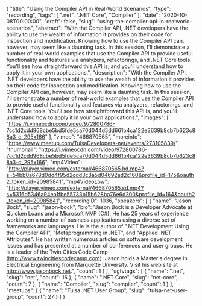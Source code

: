 {
  "title": "Using the Compiler API in Real-World Scenarios",
  "type": "recording",
  "tags": [
    ".net",
    ".NET Core",
    "Compiler"
  ],
  "date": "2020-10-08T00:00:00",
  "draft": false,
  "slug": "using-the-compiler-api-in-realworld-scenarios",
  "abstract": "With the Compiler API, .NET developers have the ability to use the wealth of information it provides on their code for inspection and modification. Knowing how to use the Compiler API can, however, may seem like a daunting task. In this session, I'll demonstrate a number of real-world examples that use the Compiler API to provide useful functionality and features via analyzers, refactorings, and .NET Core tools. You'll see how straightforward this API is, and you'll understand how to apply it in your own applications.",
  "description": "With the Compiler API, .NET developers have the ability to use the wealth of information it provides on their code for inspection and modification. Knowing how to use the Compiler API can, however, may seem like a daunting task. In this session, I'll demonstrate a number of real-world examples that use the Compiler API to provide useful functionality and features via analyzers, refactorings, and .NET Core tools. You'll see how straightforward this API is, and you'll understand how to apply it in your own applications.",
  "images": [
    "https://i.vimeocdn.com/video/972800786-7cc1d2cdd968cbe5bd5fde5ca70d044d5dd661b4ca122e3639b8cb7b623c88a3-d_295x166"
  ],
  "vimeo": "466870565",
  "moreinfo": "https://www.meetup.com/TulsaDevelopers-net/events/273105839/",
  "thumbnail": "https://i.vimeocdn.com/video/972800786-7cc1d2cdd968cbe5bd5fde5ca70d044d5dd661b4ca122e3639b8cb7b623c88a3-d_295x166",
  "mp4Video": "http://player.vimeo.com/external/466870565.hd.mp4?s=54bb0a678d0dd4f95d2cdd3c3a5d04692ad2c160&profile_id=175&oauth2_token_id=20985841",
  "mp4VideoLow": "http://player.vimeo.com/external/466870565.sd.mp4?s=5316d5346a94ea1fbe55733b15b628ba76e6d200&profile_id=164&oauth2_token_id=20985841",
  "recordingID": 1036,
  "speakers": [
    {
      "name": "Jason Bock",
      "slug": "jason-bock",
      "bio": "Jason Bock is a Developer Advocate at Quicken Loans and a Microsoft MVP (C#). He has 25 years of experience working on a number of business applications using a diverse set of frameworks and languages. He is the author of \".NET Development Using the Compiler API\", \"Metaprogramming in .NET\", and \"Applied .NET Attributes\". He has written numerous articles on software development issues and has presented at a number of conferences and user groups. He is a leader of the Twin Cities Code Camp (http://www.twincitiescodecamp.com). Jason holds a Master's degree in Electrical Engineering from Marquette University. Visit his web site at http://www.jasonbock.net.",
      "count": 1
    }
  ],
  "ugtvtags": [
    {
      "name": ".net",
      "slug": "net",
      "count": 16
    },
    {
      "name": ".NET Core",
      "slug": "net-core",
      "count": 7
    },
    {
      "name": "Compiler",
      "slug": "compiler",
      "count": 1
    }
  ],
  "meetups": [
    {
      "name": "Tulsa .NET User Group",
      "slug": "tulsa-net-user-group",
      "count": 27
    }
  ]
}